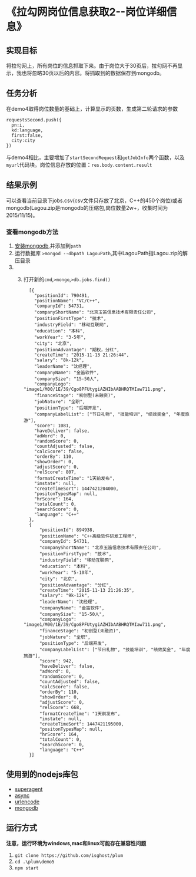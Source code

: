 # 《拉勾网岗位信息获取2--岗位详细信息》
## 实现目标
将拉勾网上，所有岗位的信息抓取下来。由于岗位大于30页后，拉勾网不再显示，我也将忽略30页以后的内容。将抓取到的数据保存到mongodb。
## 任务分析
在demo4取得岗位数量的基础上，计算显示的页数，生成第二轮请求的参数

    requestsSecond.push({
      pn:i,
      kd:language,
      first:false,
      city:city
    })

与demo4相比，主要增加了```startSecondRequest```和```getJobInfo```两个函数，以及```myurl```代码块。岗位信息存放的位置：```res.body.content.result```
  
## 结果示例
可以查看当前目录下jobs.csv(csv文件只存放了北京，C++的450个岗位)或者mongodb(Lagou.zip是mongodb的压缩包,岗位数量2w+，收集时间为2015/11/15)。
### 查看mongodb方法

1. [安装mongodb](https://www.mongodb.org/),并添加到```path```
2. 运行数据库 ```>mongod --dbpath LagouPath```,其中LagouPath指Lagou.zip的解压目录
3. 3. 打开新的```cmd```,```>mongo```,```>db.jobs.find()```

            [{
              "positionId": 790491,
              "positionName": "VC/C++",
              "companyId": 54731,
              "companyShortName": "北京玉笛信息技术有限责任公司",
              "positionFirstType": "技术",
              "industryField": "移动互联网",
              "education": "本科",
              "workYear": "3-5年",
              "city": "北京",
              "positionAdvantage": "期权，分红",
              "createTime": "2015-11-13 21:26:44",
              "salary": "8k-12k",
              "leaderName": "沈经理",
              "companyName": "金笛软件",
              "companySize": "15-50人",
              "companyLogo": "image1/M00/1E/39/Cgo8PFUtygiAZHIbAABHRQTMIaw711.png",
              "financeStage": "初创型(未融资)",
              "jobNature": "全职",
              "positionType": "后端开发",
              "companyLabelList": ["节日礼物", "技能培训", "绩效奖金", "年度旅游"],
              "score": 1081,
              "haveDeliver": false,
              "adWord": 0,
              "randomScore": 0,
              "countAdjusted": false,
              "calcScore": false,
              "orderBy": 110,
              "showOrder": 0,
              "adjustScore": 0,
              "relScore": 807,
              "formatCreateTime": "1天前发布",
              "imstate": null,
              "createTimeSort": 1447421204000,
              "positonTypesMap": null,
              "hrScore": 164,
              "totalCount": 0,
              "searchScore": 0,
              "language": "C++"
            },
            {
                "positionId": 894938,
                "positionName": "C++高级软件研发工程师",
                "companyId": 54731,
                "companyShortName": "北京玉笛信息技术有限责任公司",
                "positionFirstType": "技术",
                "industryField": "移动互联网",
                "education": "本科",
                "workYear": "5-10年",
                "city": "北京",
                "positionAdvantage": "分红",
                "createTime": "2015-11-13 21:26:35",
                "salary": "9k-12k",
                "leaderName": "沈经理",
                "companyName": "金笛软件",
                "companySize": "15-50人",
                "companyLogo": "image1/M00/1E/39/Cgo8PFUtygiAZHIbAABHRQTMIaw711.png",
                "financeStage": "初创型(未融资)",
                "jobNature": "全职",
                "positionType": "后端开发",
                "companyLabelList": ["节日礼物", "技能培训", "绩效奖金", "年度旅游"],
                "score": 942,
                "haveDeliver": false,
                "adWord": 0,
                "randomScore": 0,
                "countAdjusted": false,
                "calcScore": false,
                "orderBy": 110,
                "showOrder": 0,
                "adjustScore": 0,
                "relScore": 668,
                "formatCreateTime": "1天前发布",
                "imstate": null,
                "createTimeSort": 1447421195000,
                "positonTypesMap": null,
                "hrScore": 164,
                "totalCount": 0,
                "searchScore": 0,
                "language": "C++"
            }]
        
## 使用到的nodejs~~库~~包
* [superagent](https://github.com/visionmedia/superagent)
* [async](https://github.com/caolan/async)
* [urlencode](https://github.com/node-modules/urlencode)
* [mongodb](https://docs.mongodb.org/getting-started/node/client/)

## 运行方式
**注意，运行环境为windows,mac和linux可能存在兼容性问题**

1. ```git clone https://github.com/isghost/plum```
2. ```cd .\plum\demo5```
3. ```npm start```
